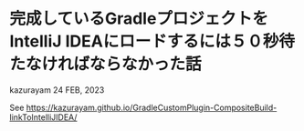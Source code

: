 # 完成しているGradleプロジェクトをIntelliJ IDEAにロードするには５０秒待たなければならなかった話

kazurayam
24 FEB, 2023

See https://kazurayam.github.io/GradleCustomPlugin-CompositeBuild-linkToIntelliJIDEA/
